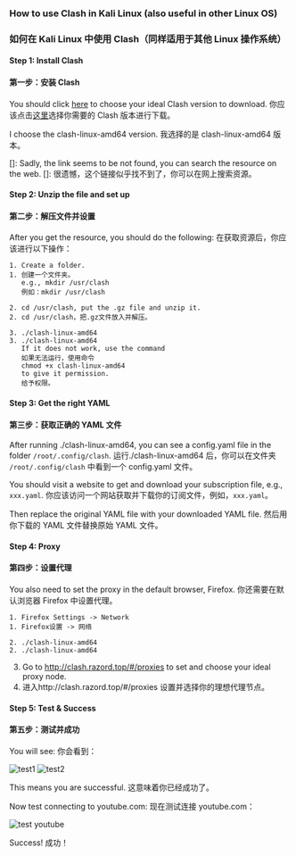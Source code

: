 ### How to use Clash in Kali Linux (also useful in other Linux OS)

### 如何在 Kali Linux 中使用 Clash（同样适用于其他 Linux 操作系统）

#### Step 1: Install Clash

#### 第一步：安装 Clash

You should click [here](https://github.com/Dreamacro/clash/releases/download) to choose your ideal Clash version to download.
你应该点击[这里](https://github.com/Dreamacro/clash/releases/download)选择你需要的 Clash 版本进行下载。

I choose the clash-linux-amd64 version.
我选择的是 clash-linux-amd64 版本。

[]: Sadly, the link seems to be not found, you can search the resource on the web.
[]: 很遗憾，这个链接似乎找不到了，你可以在网上搜索资源。

#### Step 2: Unzip the file and set up

#### 第二步：解压文件并设置

After you get the resource, you should do the following:
在获取资源后，你应该进行以下操作：

```
1. Create a folder.
1. 创建一个文件夹。
   e.g., mkdir /usr/clash
   例如：mkdir /usr/clash

2. cd /usr/clash, put the .gz file and unzip it.
2. cd /usr/clash，把.gz文件放入并解压。

3. ./clash-linux-amd64
3. ./clash-linux-amd64
   If it does not work, use the command
   如果无法运行，使用命令
   chmod +x clash-linux-amd64
   to give it permission.
   给予权限。
```

#### Step 3: Get the right YAML

#### 第三步：获取正确的 YAML 文件

After running ./clash-linux-amd64, you can see a config.yaml file in the folder `/root/.config/clash`.
运行./clash-linux-amd64 后，你可以在文件夹 `/root/.config/clash` 中看到一个 config.yaml 文件。

You should visit a website to get and download your subscription file, e.g., `xxx.yaml`.
你应该访问一个网站获取并下载你的订阅文件，例如，`xxx.yaml`。

Then replace the original YAML file with your downloaded YAML file.
然后用你下载的 YAML 文件替换原始 YAML 文件。

#### Step 4: Proxy

#### 第四步：设置代理

You also need to set the proxy in the default browser, Firefox.
你还需要在默认浏览器 Firefox 中设置代理。

    1. Firefox Settings -> Network
    1. Firefox设置 -> 网络

    2. ./clash-linux-amd64
    2. ./clash-linux-amd64

3. Go to http://clash.razord.top/#/proxies to set and choose your ideal proxy node.
4. 进入http://clash.razord.top/#/proxies 设置并选择你的理想代理节点。

#### Step 5: Test & Success

#### 第五步：测试并成功

You will see:
你会看到：

![test1](image.png)
![test2](image-2.png)

This means you are successful.
这意味着你已经成功了。

Now test connecting to youtube.com:
现在测试连接 youtube.com：

![test youtube](image-3.png)

Success!
成功！
